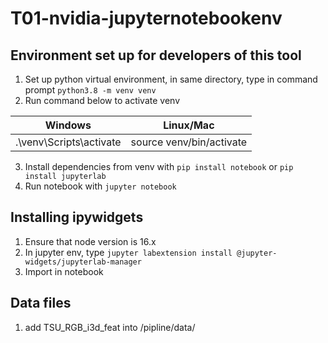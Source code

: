 # T01-nvidia-jupyternotebookenv

## Environment set up for developers of this tool
1. Set up python virtual environment, in same directory, type in command prompt `python3.8 -m venv venv`
2. Run command below to activate venv

|Windows|Linux/Mac|
|--|--|
|.\venv\Scripts\activate|source venv/bin/activate|

3. Install dependencies from venv with `pip install notebook` or `pip install jupyterlab`
4. Run notebook with `jupyter notebook`

## Installing ipywidgets
1. Ensure that node version is 16.x
2. In jupyter env, type `jupyter labextension install @jupyter-widgets/jupyterlab-manager`
3. Import in notebook

## Data files
1. add TSU_RGB_i3d_feat into /pipline/data/

